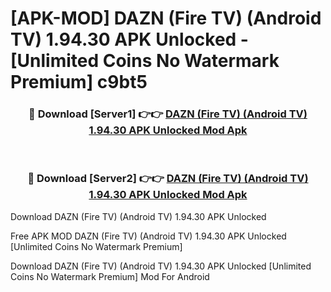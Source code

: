 # [APK-MOD] DAZN (Fire TV) (Android TV) 1.94.30 APK Unlocked - [Unlimited Coins No Watermark Premium] c9bt5



<div align="center">
<h3>🔴 Download [Server1] 👉👉 <a href="https://momento.my/?title=DAZN_(Fire_TV)_(Android_TV)_1.94.30_APK_Unlocked">DAZN (Fire TV) (Android TV) 1.94.30 APK Unlocked Mod Apk</a></h3><br>

<h3>🔴 Download [Server2] 👉👉 <a href="https://momento.my/?title=DAZN_(Fire_TV)_(Android_TV)_1.94.30_APK_Unlocked">DAZN (Fire TV) (Android TV) 1.94.30 APK Unlocked Mod Apk</a></h3>
</div>



Download DAZN (Fire TV) (Android TV) 1.94.30 APK Unlocked 

Free APK MOD DAZN (Fire TV) (Android TV) 1.94.30 APK Unlocked [Unlimited Coins No Watermark Premium]

Download DAZN (Fire TV) (Android TV) 1.94.30 APK Unlocked [Unlimited Coins No Watermark Premium] Mod For Android
